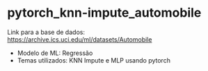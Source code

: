 # pytorch_knn-impute_automobile
Link para a base de dados: https://archive.ics.uci.edu/ml/datasets/Automobile
- Modelo de ML: Regressão
- Temas utilizados: KNN Impute e MLP usando pytorch
